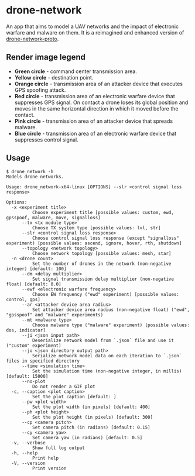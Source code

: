 # drone-network

An app that aims to model a UAV networks and the impact of electronic warfare and malware on them.
It is a reimagined and enhanced version of [drone-network-proto](https://github.com/KryvavyiPotii/drone-network-proto).

## Render image legend

* **Green circle** - command center transmission area.
* **Yellow circle** - destination point.
* **Orange circle** - transmission area of an attacker device that executes GPS spoofing attack.
* **Red circle** - transmission area of an electronic warfare device that suppresses GPS signal.
  On contact a drone loses its global position and moves in the same horizontal direction in which it moved before the contact.
* **Pink circle** - transmission area of an attacker device that spreads malware.
* **Blue circle** - transmission area of an electronic warfare device that suppresses control signal.

## Usage

```console
$ drone_network -h
Models drone networks.

Usage: drone_network-x64-linux [OPTIONS] --slr <control signal loss response>

Options:
  -x <experiment title>
          Choose experiment title [possible values: custom, ewd, gpsspoof, malware, move, signalloss]
      --tx <tx module type>
          Choose TX system type [possible values: lvl, str]
      --slr <control signal loss response>
          Choose control signal loss response (except "signalloss" experiment) [possible values: ascend, ignore, hover, rth, shutdown]
      --topology <network topology>
          Choose network topology [possible values: mesh, star]
  -n <drone count>
          Set the number of drones in the network (non-negative integer) [default: 100]
      --dm <delay multiplier>
          Set signal transmission delay multiplier (non-negative float) [default: 0.0]
      --ewf <electronic warfare frequency>
          Choose EW frequency ("ewd" experiment) [possible values: control, gps]
      --ar <attacker device area radius>
          Set attacker device area radius (non-negative float) ("ewd", "gpsspoof" and "malware" experiments)
      --mt <malware type>
          Choose malware type ("malware" experiment) [possible values: dos, indicator]
      --ji <json input path>
          Deserialize network model from `.json` file and use it ("custom" experiment)
      --jo <json directory output path>
          Serialize network model data on each iteration to `.json` files in specified directory
      --time <simulation time>
          Set the simulation time (non-negative integer, in millis) [default: 15000]
      --no-plot
          Do not render a GIF plot
  -c, --caption <plot caption>
          Set the plot caption [default: ]
      --pw <plot width>
          Set the plot width (in pixels) [default: 400]
      --ph <plot height>
          Set the plot height (in pixels) [default: 300]
      --cp <camera pitch>
          Set camera pitch (in radians) [default: 0.15]
      --cy <camera yaw>
          Set camera yaw (in radians) [default: 0.5]
  -v, --verbose
          Show full log output
  -h, --help
          Print help
  -V, --version
          Print version
```
